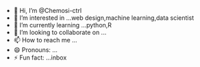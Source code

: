 - 👋 Hi, I’m @Chemosi-ctrl
- 👀 I’m interested in ...web design,machine learning,data scientist
- 🌱 I’m currently learning ...python,R
- 💞️ I’m looking to collaborate on ...
- 📫 How to reach me ...
- 😄 Pronouns: ...
- ⚡ Fun fact: ...inbox

<!---
Chemosi-ctrl/Chemosi-ctrl is a ✨ special ✨ repository because its `README.md` (this file) appears on your GitHub profile.
You can click the Preview link to take a look at your changes.
--->

